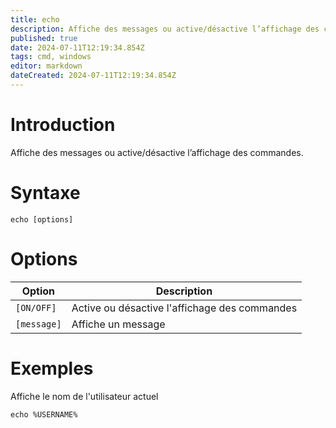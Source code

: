 ```yaml
---
title: echo
description: Affiche des messages ou active/désactive l’affichage des commandes
published: true
date: 2024-07-11T12:19:34.854Z
tags: cmd, windows
editor: markdown
dateCreated: 2024-07-11T12:19:34.854Z
---
```


# Introduction

Affiche des messages ou active/désactive l’affichage des commandes.

# Syntaxe

`echo [options]`

# Options

| Option      | Description                                   |
| ----------- | --------------------------------------------- |
| `[ON/OFF]`  | Active ou désactive l'affichage des commandes |
| `[message]` | Affiche un message                            |

# Exemples

Affiche le nom de l'utilisateur actuel

`echo %USERNAME%`
